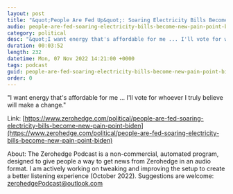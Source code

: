 ```yaml
---
layout: post
title: "&quot;People Are Fed Up&quot;: Soaring Electricity Bills Become New Pain Point For Biden"
audio: people-are-fed-soaring-electricity-bills-become-new-pain-point-biden-0
category: political
desc: "&quot;I want energy that's affordable for me ... I'll vote for whoever I truly believe will make a change.&quot; "
duration: 00:03:52
length: 232
datetime: Mon, 07 Nov 2022 14:21:00 +0000
tags: podcast
guid: people-are-fed-soaring-electricity-bills-become-new-pain-point-biden-0
order: 0
---
```

&quot;I want energy that's affordable for me ... I'll vote for whoever I truly believe will make a change.&quot; 

Link: [https://www.zerohedge.com/political/people-are-fed-soaring-electricity-bills-become-new-pain-point-biden](https://www.zerohedge.com/political/people-are-fed-soaring-electricity-bills-become-new-pain-point-biden)

About: The Zerohedge Podcast is a non-commercial, automated program, designed to give people a way to get news from Zerohedge in an audio format.  I am actively working on tweaking and improving the setup to create a better listening experience (October 2022).  Suggestions are welcome: [zerohedgePodcast@outlook.com](mailto:zerohedgePodcast@outlook.com)